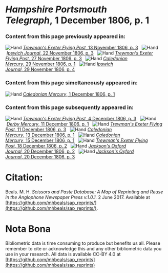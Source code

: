 # *Hampshire Portsmouth Telegraph*, 1 December 1806, p. 1  
  
### Content from this page previously appeared in:  
![Hand](http://scissorsandpaste.net/wp-content/uploads/2017/06/smallhandpointer.png) [*Trewman's Exeter Flying Post*, 13 November 1806, p. 3](https://mhbeals.github.io/sap_html/Trewman's-Exeter-Flying-Post/Trewman's-Exeter-Flying-Post-13-November-1806-p-3)  
![Hand](http://scissorsandpaste.net/wp-content/uploads/2017/06/smallhandpointer.png) [*Ipswich Journal*, 22 November 1806, p. 3](https://mhbeals.github.io/sap_html/Ipswich-Journal/Ipswich-Journal-22-November-1806-p-3)  
![Hand](http://scissorsandpaste.net/wp-content/uploads/2017/06/smallhandpointer.png) [*Trewman's Exeter Flying Post*, 27 November 1806, p. 3](https://mhbeals.github.io/sap_html/Trewman's-Exeter-Flying-Post/Trewman's-Exeter-Flying-Post-27-November-1806-p-3)  
![Hand](http://scissorsandpaste.net/wp-content/uploads/2017/06/smallhandpointer.png) [*Caledonian Mercury*, 29 November 1806, p. 1](https://mhbeals.github.io/sap_html/Caledonian-Mercury/Caledonian-Mercury-29-November-1806-p-1)  
![Hand](http://scissorsandpaste.net/wp-content/uploads/2017/06/smallhandpointer.png) [*Ipswich Journal*, 29 November 1806, p. 4](https://mhbeals.github.io/sap_html/Ipswich-Journal/Ipswich-Journal-29-November-1806-p-4)  
  
### Content from this page simeltaneously appeared in:  
![Hand](http://scissorsandpaste.net/wp-content/uploads/2017/06/smallhandpointer.png) [*Caledonian Mercury*, 1 December 1806, p. 1](https://mhbeals.github.io/sap_html/Caledonian-Mercury/Caledonian-Mercury-1-December-1806-p-1)  
  
### Content from this page subsequently appeared in:  
![Hand](http://scissorsandpaste.net/wp-content/uploads/2017/06/smallhandpointer.png) [*Trewman's Exeter Flying Post*, 4 December 1806, p. 3](https://mhbeals.github.io/sap_html/Trewman's-Exeter-Flying-Post/Trewman's-Exeter-Flying-Post-4-December-1806-p-3)  
![Hand](http://scissorsandpaste.net/wp-content/uploads/2017/06/smallhandpointer.png) [*Derby Mercury*, 11 December 1806, p. 1](https://mhbeals.github.io/sap_html/Derby-Mercury/Derby-Mercury-11-December-1806-p-1)  
![Hand](http://scissorsandpaste.net/wp-content/uploads/2017/06/smallhandpointer.png) [*Trewman's Exeter Flying Post*, 11 December 1806, p. 3](https://mhbeals.github.io/sap_html/Trewman's-Exeter-Flying-Post/Trewman's-Exeter-Flying-Post-11-December-1806-p-3)  
![Hand](http://scissorsandpaste.net/wp-content/uploads/2017/06/smallhandpointer.png) [*Caledonian Mercury*, 13 December 1806, p. 1](https://mhbeals.github.io/sap_html/Caledonian-Mercury/Caledonian-Mercury-13-December-1806-p-1)  
![Hand](http://scissorsandpaste.net/wp-content/uploads/2017/06/smallhandpointer.png) [*Caledonian Mercury*, 15 December 1806, p. 1](https://mhbeals.github.io/sap_html/Caledonian-Mercury/Caledonian-Mercury-15-December-1806-p-1)  
![Hand](http://scissorsandpaste.net/wp-content/uploads/2017/06/smallhandpointer.png) [*Trewman's Exeter Flying Post*, 18 December 1806, p. 2](https://mhbeals.github.io/sap_html/Trewman's-Exeter-Flying-Post/Trewman's-Exeter-Flying-Post-18-December-1806-p-2)  
![Hand](http://scissorsandpaste.net/wp-content/uploads/2017/06/smallhandpointer.png) [*Jackson's Oxford Journal*, 20 December 1806, p. 2](https://mhbeals.github.io/sap_html/Jackson's-Oxford-Journal/Jackson's-Oxford-Journal-20-December-1806-p-2)  
![Hand](http://scissorsandpaste.net/wp-content/uploads/2017/06/smallhandpointer.png) [*Jackson's Oxford Journal*, 20 December 1806, p. 3](https://mhbeals.github.io/sap_html/Jackson's-Oxford-Journal/Jackson's-Oxford-Journal-20-December-1806-p-3)  


# Citation: 

Beals. M. H. *Scissors and Paste Database: A Map of Reprinting and Reuse in the Anglophone Newspaper Press v.1.0.1.* 2 June 2017. Available at [https://github.com/mhbeals/sap_reprints/](https://github.com/mhbeals/sap_reprints/). 

# Nota Bona

Bibliometric data is time consuming to produce but benefits us all. Please remember to cite or acknowledge this and any other bibliometric data you use in your research. All data is available CC-BY 4.0 at [https://github.com/mhbeals/sap_reprints](https://github.com/mhbeals/sap_reprints)